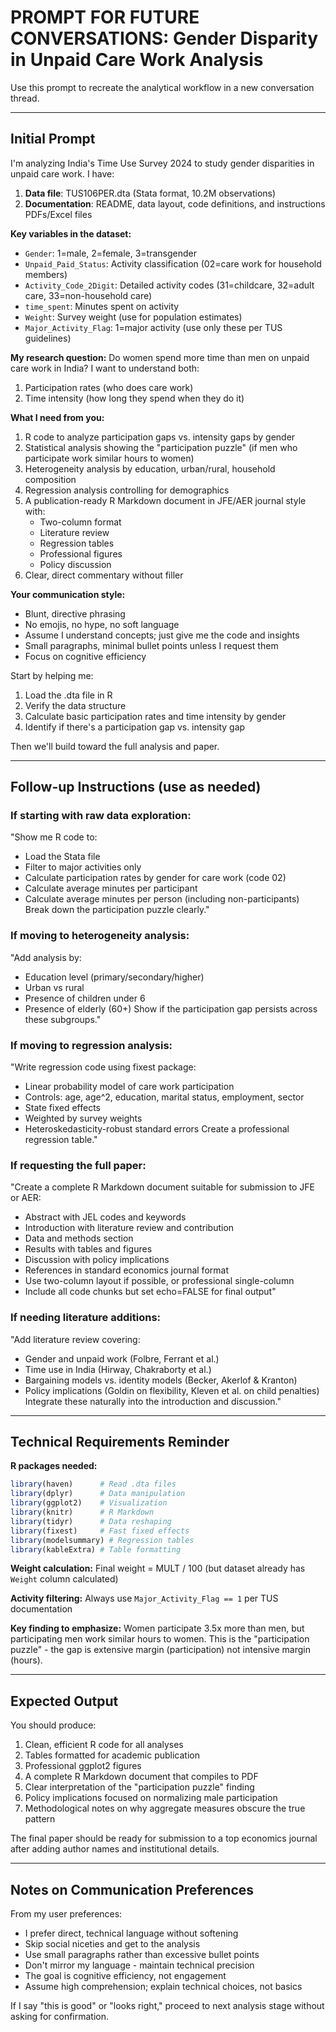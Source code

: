 # PROMPT FOR FUTURE CONVERSATIONS: Gender Disparity in Unpaid Care Work Analysis

Use this prompt to recreate the analytical workflow in a new conversation thread.

---

## Initial Prompt

I'm analyzing India's Time Use Survey 2024 to study gender disparities in unpaid care work. I have:

1. **Data file**: TUS106PER.dta (Stata format, 10.2M observations)
2. **Documentation**: README, data layout, code definitions, and instructions PDFs/Excel files

**Key variables in the dataset:**
- `Gender`: 1=male, 2=female, 3=transgender
- `Unpaid_Paid_Status`: Activity classification (02=care work for household members)
- `Activity_Code_2Digit`: Detailed activity codes (31=childcare, 32=adult care, 33=non-household care)
- `time_spent`: Minutes spent on activity
- `Weight`: Survey weight (use for population estimates)
- `Major_Activity_Flag`: 1=major activity (use only these per TUS guidelines)

**My research question:**
Do women spend more time than men on unpaid care work in India? I want to understand both:
1. Participation rates (who does care work)
2. Time intensity (how long they spend when they do it)

**What I need from you:**
1. R code to analyze participation gaps vs. intensity gaps by gender
2. Statistical analysis showing the "participation puzzle" (if men who participate work similar hours to women)
3. Heterogeneity analysis by education, urban/rural, household composition
4. Regression analysis controlling for demographics
5. A publication-ready R Markdown document in JFE/AER journal style with:
   - Two-column format
   - Literature review
   - Regression tables
   - Professional figures
   - Policy discussion
6. Clear, direct commentary without filler

**Your communication style:**
- Blunt, directive phrasing
- No emojis, no hype, no soft language
- Assume I understand concepts; just give me the code and insights
- Small paragraphs, minimal bullet points unless I request them
- Focus on cognitive efficiency

Start by helping me:
1. Load the .dta file in R
2. Verify the data structure
3. Calculate basic participation rates and time intensity by gender
4. Identify if there's a participation gap vs. intensity gap

Then we'll build toward the full analysis and paper.

---

## Follow-up Instructions (use as needed)

### If starting with raw data exploration:
"Show me R code to:
- Load the Stata file
- Filter to major activities only
- Calculate participation rates by gender for care work (code 02)
- Calculate average minutes per participant
- Calculate average minutes per person (including non-participants)
Break down the participation puzzle clearly."

### If moving to heterogeneity analysis:
"Add analysis by:
- Education level (primary/secondary/higher)
- Urban vs rural
- Presence of children under 6
- Presence of elderly (60+)
Show if the participation gap persists across these subgroups."

### If moving to regression analysis:
"Write regression code using fixest package:
- Linear probability model of care work participation
- Controls: age, age^2, education, marital status, employment, sector
- State fixed effects
- Weighted by survey weights
- Heteroskedasticity-robust standard errors
Create a professional regression table."

### If requesting the full paper:
"Create a complete R Markdown document suitable for submission to JFE or AER:
- Abstract with JEL codes and keywords
- Introduction with literature review and contribution
- Data and methods section
- Results with tables and figures
- Discussion with policy implications
- References in standard economics journal format
- Use two-column layout if possible, or professional single-column
- Include all code chunks but set echo=FALSE for final output"

### If needing literature additions:
"Add literature review covering:
- Gender and unpaid work (Folbre, Ferrant et al.)
- Time use in India (Hirway, Chakraborty et al.)
- Bargaining models vs. identity models (Becker, Akerlof & Kranton)
- Policy implications (Goldin on flexibility, Kleven et al. on child penalties)
Integrate these naturally into the introduction and discussion."

---

## Technical Requirements Reminder

**R packages needed:**
```r
library(haven)      # Read .dta files
library(dplyr)      # Data manipulation
library(ggplot2)    # Visualization
library(knitr)      # R Markdown
library(tidyr)      # Data reshaping
library(fixest)     # Fast fixed effects
library(modelsummary) # Regression tables
library(kableExtra) # Table formatting
```

**Weight calculation:**
Final weight = MULT / 100 (but dataset already has `Weight` column calculated)

**Activity filtering:**
Always use `Major_Activity_Flag == 1` per TUS documentation

**Key finding to emphasize:**
Women participate 3.5x more than men, but participating men work similar hours to women. This is the "participation puzzle" - the gap is extensive margin (participation) not intensive margin (hours).

---

## Expected Output

You should produce:
1. Clean, efficient R code for all analyses
2. Tables formatted for academic publication
3. Professional ggplot2 figures
4. A complete R Markdown document that compiles to PDF
5. Clear interpretation of the "participation puzzle" finding
6. Policy implications focused on normalizing male participation
7. Methodological notes on why aggregate measures obscure the true pattern

The final paper should be ready for submission to a top economics journal after adding author names and institutional details.

---

## Notes on Communication Preferences

From my user preferences:
- I prefer direct, technical language without softening
- Skip social niceties and get to the analysis
- Use small paragraphs rather than excessive bullet points
- Don't mirror my language - maintain technical precision
- The goal is cognitive efficiency, not engagement
- Assume high comprehension; explain technical choices, not basics

If I say "this is good" or "looks right," proceed to next analysis stage without asking for confirmation.
